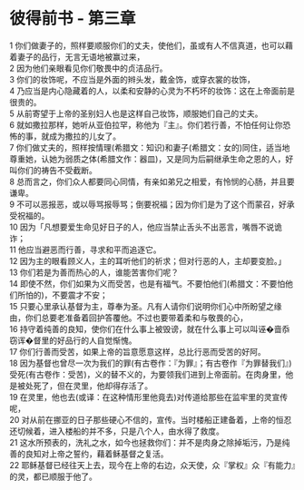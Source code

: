 # 彼得前书 - 第三章
  
 1 你们做妻子的，照样要顺服你们的丈夫，使他们，虽或有人不信真道，也可以藉着妻子的品行，无言无语地被赢过来，  
 2 因为他们亲眼看见你们敬畏中的贞洁品行。  
 3 你们的妆饰呢，不应当是外面的辫头发，戴金饰，或穿衣裳的妆饰，  
 4 乃应当是内心隐藏着的人，以柔和安静的心灵为不朽坏的妆饰：这在上帝面前是很贵的。  
 5 从前寄望于上帝的圣别妇人也是这样自己妆饰，顺服她们自己的丈夫。  
 6 就如撒拉那样，她听从亚伯拉罕，称他为『主』。你们若行善，不怕任何让你恐怖的事，就成为撒拉的儿女了。  
 7 你们做丈夫的，照样按情理(希腊文：知识)和妻子(希腊文：女的)同住，适当地尊重她，认她为弱质之体(希腊文作：器皿)，又是同为后嗣继承生命之恩的人，好叫你们的祷告不受截断。  
 8 总而言之，你们众人都要同心同情，有亲如弟兄之相爱，有怜悯的心肠，并且要谦卑。  
 9 不可以恶报恶，或以辱骂报辱骂；倒要祝福；因为你们是为了这个而蒙召，好承受祝福的。  
 10 因为「凡想要爱生命见好日子的人，他应当禁止舌头不出恶言，嘴唇不说诡诈；  
 11 他应当避恶而行善，寻求和平而追逐它。  
 12 因为主的眼看顾义人，主的耳听他们的祈求；但对行恶的人，主却要变脸。」  
 13 你们若是为善而热心的人，谁能苦害你们呢？  
 14 即使不然，你们如果为义而受苦，也是有福气。不要怕他们(希腊文：不要怕他们所怕的)，不要震才不安；  
 15 只要心里承认基督为主，尊奉为圣。凡有人请你们说明你们心中所盼望之缘由，你们总要老准备着回护答覆他。不过也要带着柔和与敬畏的心，  
 16 持守着纯善的良知，使你们在什么事上被毁谤，就在什么事上可以叫诬�啬忝窃诨�督里的好品行的人自觉惭愧。  
 17 你们行善而受苦，如果上帝的旨意愿意这样，总比行恶而受苦的好阿。  
 18 因为基督也曾尽一次为我们的罪(有古卷作：『为罪』；有古卷作『为罪替我们』)受死(有古卷作：受苦)，义的替不义的，为要领我们进到上帝面前。在肉身里，他是被处死了，但在灵里，他却得存活了。  
 19 在灵里，他也去(或译：在这种情形里他竟去)对传道给那些在监牢里的灵宣传呢，  
 20 对从前在挪亚的日子那些硬心不信的，宣传。当时楼船正建备着，上帝的恒忍还切候着，进入楼船的并不多，只是八个人，由水得了救度。  
 21 这水所预表的，洗礼之水，如今也拯救你们：并不是肉身之除掉垢污，乃是纯善的良知对上帝之誓约，藉着稣基督之复活。  
 22 耶稣基督已经往天上去，现今在上帝的右边，众天使，众『掌权』众『有能力』的灵，都已顺服于他了。
